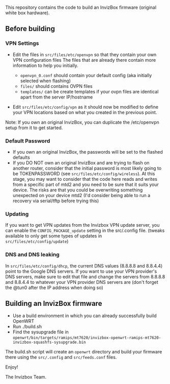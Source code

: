 This repository contains the code to build an InvizBox firmware (original white box hardware).

## Before building

### VPN Settings
* Edit the files in `src/files/etc/openvpn` so that they contain your own VPN configuration files
The files that are already there contain more information to help you initially.

  * `openvpn_0.conf` should contain your default config (aka initially selected when flashing)
  * `files/` should contains OVPN files 
  * `templates/` can be create templates if your ovpn files are identical apart from the server IP/hostname

* Edit `src/files/etc/config/vpn` as it should now be modified to define your VPN locations based on what you created 
in the previous point.

Note: If you own an original InvizBox, you can duplicate the /etc/openvpn setup from it to get started.

### Default Password
* If you own an original InvizBox, the passwords will be set to the flashed defaults
* If you DO NOT own an original InvizBox and are trying to flash on another router, consider that the initial password
is most likely going to be TOKENPASSWORD (see `src/files/etc/config/wireless`). At this stage, you may want to consider
that the code here reads and writes from a specific part of mtd2 and you need to be sure that it suits your device. The
risks are that you could be overwriting something unexpected on your device mtd2 (I'd consider being able to run a
recovery via serial/tftp before trying this)

### Updating
If you want to get VPN updates from the Invizbox VPN update server, you can enable the `CONFIG_PACKAGE_update` setting
in the src/.config file. (tweaks available to only get some types of updates in `src/files/etc/config/update`)

### DNS and DNS leaking
In `src/files/etc/config/dhcp`, the current DNS values (8.8.8.8 and 8.8.4.4) point to the Google DNS servers.
If you want to use your VPN provider's DNS servers, make sure to edit that file and change the servers
from 8.8.8.8 and 8.8.4.4 to whatever your VPN provider DNS servers are (don't forget the @tun0 after the IP address
when doing so)

## Building an InvizBox firmware

* Use a build environment in which you can already successfully build OpenWRT
* Run ./build.sh
* Find the sysupgrade file in 
  `openwrt/bin/targets/ramips/mt7620/invizbox-openwrt-ramips-mt7620-invizbox-squashfs-sysupgrade.bin`

The build.sh script will create an `openwrt` directory and build your firmware there using the `src/.config` and 
`src/feeds.conf` files.

Enjoy!

The Invizbox Team.
